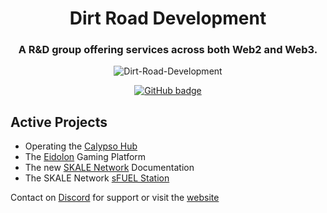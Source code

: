 <h1 align="center">Dirt Road Development</h1>
<h3 align="center">A R&D group offering services across both Web2 and Web3.</h3>

<p align="center"> <img src="https://komarev.com/ghpvc/?username=Dirt-Road-Development" alt="Dirt-Road-Development" /> </p>

<p align="center">
  <a href="https://github.com/Dirt-Road-Development?tab=followers">
    <img src="https://img.shields.io/github/followers/Dirt-Road-Development?label=Followers&logo=GitHub&style=for-the-badge" alt="GitHub badge" />
  </a>
</p>


<h2 align="left">Active Projects</h2>

- Operating the <a href="https://calypsohub.network">Calypso Hub</a>
- The <a href="https://eidolongaming.dev">Eidolon</a> Gaming Platform
- The new <a href="https://skale.space">SKALE Network</a> Documentation
- The SKALE Network <a href="https://sfuelstation.com">sFUEL Station</a>

<p>Contact on <a href="https://discord.dirtroad.dev">Discord</a> for support or visit the <a href="https://dirtroad.dev">website</a></p>
